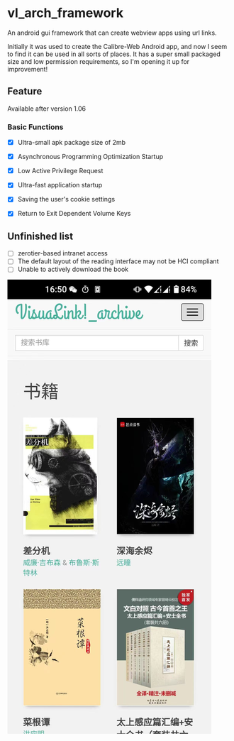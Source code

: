  vl_arch_framework  
================================================

An android gui framework that can create webview apps using url links.

Initially it was used to create the Calibre-Web Android app, and now I seem to find it can be used in all sorts of places. It has a super small packaged size and low permission requirements, so I'm opening it up for improvement!

Feature
--------------------
Available after version 1.06

### Basic Functions
  - [x] Ultra-small apk package size of 2mb
  - [x] Asynchronous Programming Optimization Startup
  - [x] Low Active Privilege Request
  - [x] Ultra-fast application startup
  - [x] Saving the user's cookie settings
  - [x] Return to Exit Dependent Volume Keys


Unfinished list
--------------------
 - [ ] zerotier-based intranet access
 - [ ] The default layout of the reading interface may not be HCI compliant
 - [ ] Unable to actively download the book

![cute_logo](doc/images/pic.jpg#pic_center)
